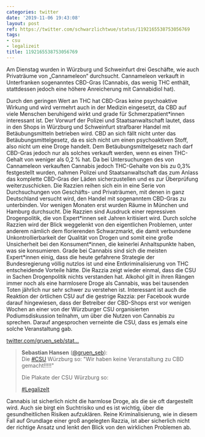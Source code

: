 ```yaml
---
categories: twitter
date: '2019-11-06 19:43:08'
layout: post
ref: https://twitter.com/schwarzlichtwue/status/1192165538753056769
tags:
- csu
- legalizeit
title: 1192165538753056769
---
```

Am Dienstag wurden in Würzburg und Schweinfurt drei Geschäfte, wie auch Privaträume von „Cannameleon“ durchsucht. Cannameleon verkauft in Unterfranken sogenanntes CBD-Gras (Cannabis, das wenig THC enthält, stattdessen jedoch eine höhere Anreicherung mit Cannabidiol hat).


Durch den geringen Wert an THC hat CBD-Gras keine psychoaktive Wirkung und wird vermehrt auch in der Medizin eingesetzt, da CBD auf viele Menschen beruhigend wirkt und grade für Schmerzpatient\*innen interessant ist.
Der Vorwurf der Polizei und Staatsanwaltschaft lautet, dass in den Shops in Würzburg und Schweinfurt strafbarer Handel mit Betäubungsmitteln betrieben wird.
CBD an sich fällt nicht unter das Betäubungsmittelgesetz, da es sich nicht um einen psychoaktiven Stoff, also nicht um eine Droge handelt. Dem Betäubungsmittelgesetz nach darf CBD-Gras jedoch nur als solches verkauft werden, wenn es einen THC-Gehalt von weniger als 0,2 % hat.
Da bei Untersuchungen des von Cannameleon verkauften Cannabis jedoch THC-Gehalte von bis zu 0,3% festgestellt wurden, nahmen Polizei und Staatsanwaltschaft das zum Anlass das komplette CBD-Gras der Läden sicherzustellen und es zur Überprüfung weiterzuschicken.
Die Razzien reihen sich ein in eine Serie von Durchsuchungen von Geschäfts- und Privaträumen, mit denen in ganz Deutschland versucht wird, den Handel mit sogenanntem CBD-Gras zu unterbinden. Vor wenigen Monaten erst wurden Räume in München und Hamburg durchsucht.
Die Razzien sind Ausdruck einer repressiven Drogenpolitik, die von Expert\*innen seit Jahren kritisiert wird. Durch solche Razzien wird der Blick weggelenkt von den eigentlichen Problemen, unter anderem nämlich dem florierenden Schwarzmarkt, die damit verbundene 
 Unkontrollierbarkeit der Qualität von Drogen und somit eine große Unsicherheit bei den Konsument\*innen, die keinerlei Anhaltspunkte haben, was sie konsumieren.
Grade bei Cannabis sind sich die meisten Expert\*innen einig, dass die heute gefahrene Strategie der Bundesregierung völlig nutzlos ist und eine Entkriminalisierung von THC entscheidende Vorteile hätte.
Die Razzia zeigt wieder einmal, dass die CSU in Sachen Drogenpolitik nichts verstanden hat. Alkohol gilt in ihren Rängen immer noch als eine harmlosere Droge als Cannabis, was bei tausenden Toten jährlich nur sehr schwer zu verstehen ist.
Interessant ist auch die Reaktion der örtlichen CSU auf die gestrige Razzia: per Facebook wurde darauf hingewiesen, dass der Betreiber der CBD-Shops erst vor wenigen Wochen an einer von der Würzburger CSU organisierten 
 Podiumsdiskussion teilnahm, um über die Nutzen von Cannabis zu sprechen. Darauf angesprochen verneinte die CSU, dass es jemals eine solche Veranstaltung gab.



[twitter.com/gruen_seb/stat…](https://twitter.com/gruen_seb/status/1192042759479267328?s=19)
> <b>Sebastian Hansen</b> ([@gruen_seb](https://twitter.com/gruen_seb)):  
>Die [#CSU](/t/csu) Würzburg so: "Wir haben keine Veranstaltung zu CBD gemacht!!!!!"   
>  
>Die Plakate der CSU Würzburg so:  
>  
>[#LegalizeIt](/t/legalizeit)   


Cannabis ist sicherlich nicht die harmlose Droge, als die sie oft dargestellt wird. Auch sie birgt ein Suchtrisiko und es ist wichtig, über die gesundheitlichen Risiken aufzuklären.
Reine Kriminalisierung, wie in diesem Fall auf Grundlage einer groß angelegten Razzia, ist aber sicherlich nicht der richtige Ansatz und lenkt den Blick von den wirklichen Problemen ab.